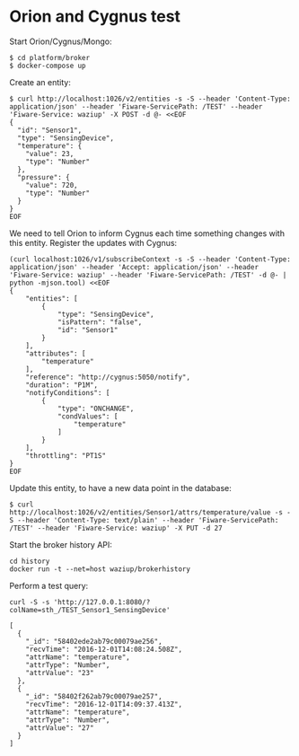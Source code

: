
Orion and Cygnus test
=====================


Start Orion/Cygnus/Mongo:

```
$ cd platform/broker
$ docker-compose up
```

Create an entity:

```
$ curl http://localhost:1026/v2/entities -s -S --header 'Content-Type: application/json' --header 'Fiware-ServicePath: /TEST' --header 'Fiware-Service: waziup' -X POST -d @- <<EOF
{
  "id": "Sensor1",
  "type": "SensingDevice",
  "temperature": {
    "value": 23,
    "type": "Number"
  },
  "pressure": {
    "value": 720,
    "type": "Number"
  }
}
EOF
```

We need to tell Orion to inform Cygnus each time something changes with this entity.
Register the updates with Cygnus:
```
(curl localhost:1026/v1/subscribeContext -s -S --header 'Content-Type: application/json' --header 'Accept: application/json' --header 'Fiware-Service: waziup' --header 'Fiware-ServicePath: /TEST' -d @- | python -mjson.tool) <<EOF
{
    "entities": [
        {
            "type": "SensingDevice",
            "isPattern": "false",
            "id": "Sensor1"
        }
    ],
    "attributes": [
        "temperature"
    ],
    "reference": "http://cygnus:5050/notify",
    "duration": "P1M",
    "notifyConditions": [
        {
            "type": "ONCHANGE",
            "condValues": [
                "temperature"
            ]
        }
    ],
    "throttling": "PT1S"
}
EOF
```

Update this entity, to have a new data point in the database:
```
$ curl http://localhost:1026/v2/entities/Sensor1/attrs/temperature/value -s -S --header 'Content-Type: text/plain' --header 'Fiware-ServicePath: /TEST' --header 'Fiware-Service: waziup' -X PUT -d 27
```

Start the broker history API:
```
cd history
docker run -t --net=host waziup/brokerhistory
```

Perform a test query:
```
curl -S -s 'http://127.0.0.1:8080/?colName=sth_/TEST_Sensor1_SensingDevice'

[
  {
    "_id": "58402ede2ab79c00079ae256",
    "recvTime": "2016-12-01T14:08:24.508Z",
    "attrName": "temperature",
    "attrType": "Number",
    "attrValue": "23"
  },
  {
    "_id": "58402f262ab79c00079ae257",
    "recvTime": "2016-12-01T14:09:37.413Z",
    "attrName": "temperature",
    "attrType": "Number",
    "attrValue": "27"
  }
]
```



